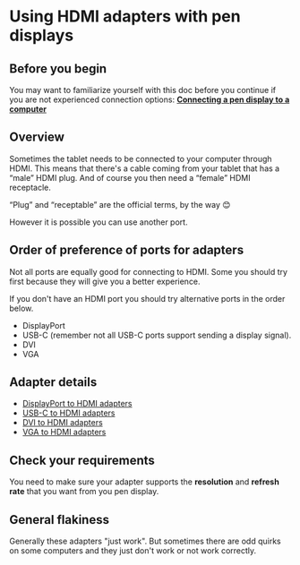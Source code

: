 # Using HDMI adapters with pen displays

## Before you begin

You may want to familiarize yourself with this doc before you continue if you are not experienced connection options: [**Connecting a pen display to a computer**](../../connections-and-cabling/connecting-a-pen-display.md)

## Overview

Sometimes the tablet needs to be connected to your computer through HDMI. This means that there's a cable coming from your tablet that has a “male” HDMI plug. And of course you then need a “female” HDMI receptacle.

“Plug” and “receptable” are the official terms, by the way 😊

However it is possible you can use another port.

## Order of preference of ports for adapters&#x20;

Not all ports are equally good for connecting to HDMI. Some you should try first because they will give you a better experience.

If you don't have an HDMI port you should try alternative ports in the order below.&#x20;

* DisplayPort
* USB-C (remember not all USB-C ports support sending a display signal).
* DVI
* VGA

## Adapter details

* [DisplayPort to HDMI adapters](displayport-to-hdmi-adapters.md)
* [USB-C to HDMI adapters](usb-c-to-hdmi-adapters.md)
* [DVI to HDMI adapters](dvi-to-hdmi-adapters.md)
* [VGA to HDMI adapters](vga-to-hdmi-adapters.md)

## Check your requirements

You need to make sure your adapter supports the **resolution** and **refresh rate** that you want from you pen display.

## General flakiness

Generally these adapters "just work". But sometimes there are odd quirks on some computers and they just don't work or not work correctly.

